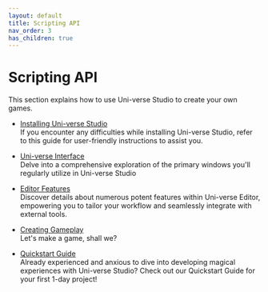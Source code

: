 ```yaml
---
layout: default
title: Scripting API
nav_order: 3
has_children: true
---
```

# Scripting API

This section explains how to use Uni-verse Studio to create your own games.

* [Installing Uni-verse Studio](./installing-uni-verse-studio.html)<br>
If you encounter any difficulties while installing Uni-verse Studio, refer to this guide for user-friendly instructions to assist you.

* [Uni-verse Interface](./uni-verse-interface/)<br>
Delve into a comprehensive exploration of the primary windows you'll regularly utilize in Uni-verse Studio

* [Editor Features](./editor-features.html)<br>
Discover details about numerous potent features within Uni-verse Editor, empowering you to tailor your workflow and seamlessly integrate with external tools.

* [Creating Gameplay](./creating-gameplay.html)<br>
Let's make a game, shall we?

* [Quickstart Guide](./quickstart-guide.html)<br>
Already experienced and anxious to dive into developing magical experiences with Uni-verse Studio? Check out our Quickstart Guide for your first 1-day project!